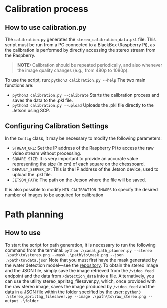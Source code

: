 # Calibration process

## How to use calibration.py 
The `calibration.py` generates the `stereo_calibration_data.pkl` file. This script must be run from a PC connected to a BlackBox (Raspberry Pi),
as the calibration is performed by directly accessing the stereo stream from the Raspberry.

> **NOTE:** Calibration should be repeated periodically, and also whenever the image quality changes (e.g., from 480p to 1080p).

To use the script, run: ```python3 calibration.py --help``` The two main functions are:
- `python3 calibration.py --calibrate` Starts the calibration process and saves the data to the .pkl file.
- `python3 calibration.py --upload` Uploads the .pkl file directly to the Jetson using SCP.

## Configuring Calibration Settings
In the `Config` class, it may be necessary to modify the following parameters:

- `STREAM_URL`: Set the IP address of the Raspberry Pi to access the raw video stream without processing.
- `SQUARE_SIZE`: It is very important to provide an accurate value representing the size (in cm) of each square on the chessboard.
- `DEFAULT_SERVER_IP`: This is the IP address of the Jetson device, used to upload the .pkl file.
- `JETSON_PATH`: The path on the Jetson where the file will be saved.

It is also possible to modify `MIN_CALIBRATION_IMAGES` to specify the desired number of images to be acquired for calibration

# Path planning
## How to use 
To start the script for path generation, it is necessary to run the following command from the terminal: 
```python .\canal_path_planner.py --stereo .\path\to\stereo.png --mask .\path\to\mask.png --json .\path\to\data.json```
Note that you must first have the mask generated by the water detection model—see the [repository](https://github.com/nautilus-unipd/autodocking-ros2/tree/main/autodocking_saver/autodocking_saver/open_waters). 
To obtain the stereo image and the JSON file, simply save the image retrieved from the `/video_feed` endpoint and the data from `/detection_data` into a file. 
Alternatively, you can use the utility stereo_apriltag_filesaver.py, which, once provided with the raw stereo image, saves the image produced by `/video_feed` and the data in a JSON file within the folder specified by the user:
```python3 .\stereo_apriltag_filesaver.py --image .\path\to\raw_stereo.png --output .\folder```

